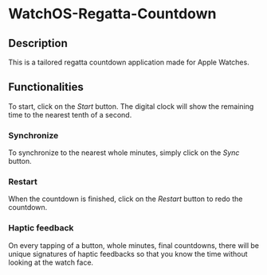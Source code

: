 # WatchOS-Regatta-Countdown

## Description

This is a tailored regatta countdown application made for Apple Watches. 

## Functionalities

To start, click on the *Start* button. The digital clock will show the remaining time to the nearest tenth of a second.

### Synchronize

To synchronize to the nearest whole minutes, simply click on the *Sync* button. 

### Restart

When the countdown is finished, click on the *Restart* button to redo the countdown.

### Haptic feedback

On every tapping of a button, whole minutes, final countdowns, there will be unique signatures of haptic feedbacks so that you know the time without looking at the watch face.

